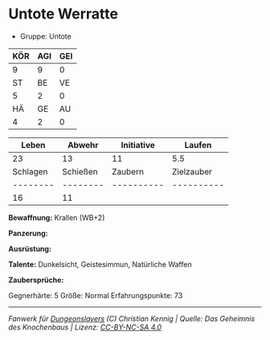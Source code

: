 # Untote Werratte  
- Gruppe: Untote  

| KÖR | AGI | GEI |  
| --- | --- | --- |  
| 9   | 9   | 0   |
| ST  | BE  | VE  |  
| 5   | 2   | 0   |
| HÄ  | GE  | AU  |  
| 4   | 2   | 0   |


| Leben    | Abwehr   | Initiative | Laufen     |
| -------- | -------- | ---------- | ---------- |
| 23       | 13       | 11         | 5.5        |
| Schlagen | Schießen | Zaubern    | Zielzauber |
| -------- | -------- | ---------- | ---------- |
| 16       | 11       |            |            |

**Bewaffnung:**
Krallen (WB+2)

**Panzerung:**


**Ausrüstung:**


**Talente:**
Dunkelsicht, Geistesimmun, Natürliche Waffen

**Zaubersprüche:**


Gegnerhärte: 5
Größe: Normal
Erfahrungspunkte: 73



___
*Fanwerk für [Dungeonslayers](https://www.dungeonslayers.net/) (C) Christian Kennig | Quelle: Das Geheimnis des Knochenbaus | Lizenz: [CC-BY-NC-SA 4.0](https://creativecommons.org/licenses/by-nc-sa/4.0/deed.de)*